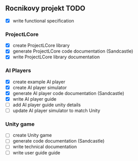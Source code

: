 ## Rocnikovy projekt TODO

- [x] write functional specification

### ProjectLCore

- [x] create ProjectLCore library
- [x] generate ProjectLCore code documentation (Sandcastle)
- [x] write ProjectLCore library documentation

### AI Players

- [x] create example AI player
- [x] create AI player simulator
- [x] generate AI player code documentation (Sandcastle)
- [x] write AI player guide
- [ ] add AI player guide unity details
- [ ] update AI player simulator to match Unity

### Unity game

- [ ] create Unity game
- [ ] generate code documentation (Sandcastle)
- [ ] write technical documentation
- [ ] write user guide guide
